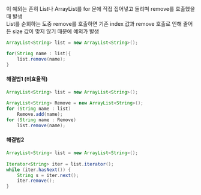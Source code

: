 이 예외는 흔히 List나 ArrayList를 for 문에 직접 집어넣고 돌리며 remove를 호출했을 때 발생  
List를 순회하는 도중 remove를 호출하면 기존 index 값과 remove 호출로 인해 줄어든 size 값이 맞지 않기 때문에 예외가 발생  

``` java
ArrayList<String> list = new ArrayList<String>();

for(String name : list){
    list.remove(name);
}
```

#### 해결법1 (비효율적)
``` java
ArrayList<String> list = new ArrayList<String>();
            
ArrayList<String> Remove = new ArrayList<String>();
for (String name : list) 
    Remove.add(name);
for (String name : Remove) 
    list.remove(name);
```

#### 해결법2
``` java
ArrayList<String> list = new ArrayList<String>();
 
Iterator<String> iter = list.iterator();
while (iter.hasNext()) {
    String s = iter.next();
    iter.remove();
}
```
